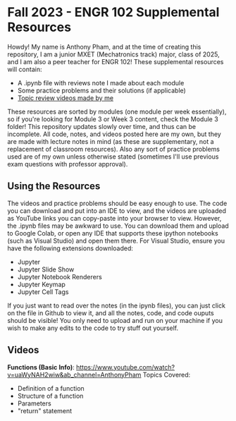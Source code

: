 # Fall 2023 - ENGR 102 Supplemental Resources

Howdy! My name is Anthony Pham, and at the time of creating this repository, I am a junior MXET (Mechatronics track) major, class of 2025, and I am also a peer teacher for ENGR 102! These supplemental resources will contain:
<ul>
  <li>A .ipynb file with reviews note I made about each module</li>
  <li>Some practice problems and their solutions (if applicable)</li>
  <li><a href="https://github.com/RicePandaaaa/ENGR-102-Fall-2023/blob/main/README.md#videos">Topic review videos made by me</a></li>
</ul>

These resources are sorted by modules (one module per week essentially), so if you're looking for Module 3 or Week 3 content, check the Module 3 folder! This repository updates slowly over time, and thus can be incomplete. All code, notes, and videos posted here are my own, but they are made with lecture notes in mind (as these are supplementary, not a replacement of classroom resources). Also any sort of practice problems used are of my own unless otherwise stated (sometimes I'll use previous exam questions with professor approval).

## Using the Resources
The videos and practice problems should be easy enough to use. The code you can download and put into an IDE to view, and the videos are uploaded as YouTube links you can copy-paste into your browser to view. However, the .ipynb files may be awkward to use. You can download them and upload to Google Colab, or open any IDE that supports these ipython notebooks (such as Visual Studio) and open them there. For Visual Studio, ensure you have the following extensions downloaded:
<ul>
  <li>Jupyter</li>
  <li>Jupyter Slide Show</li>
  <li>Jupyter Notebook Renderers</li>
  <li>Jupyter Keymap</li>
  <li>Jupyter Cell Tags</li>
</ul>

If you just want to read over the notes (in the ipynb files), you can just click on the file in Github to view it, and all the notes, code, and code ouputs should be visible! You only need to upload and run on your machine if you wish to make any edits to the code to try stuff out yourself.

## Videos

<b>Functions (Basic Info)</b>: https://www.youtube.com/watch?v=uaWyNAH2wiw&ab_channel=AnthonyPham
Topics Covered:
<ul>
  <li>Definition of a function</li>
  <li>Structure of a function</li>
  <li>Parameters</li>
  <li>"return" statement</li>
</ul>

